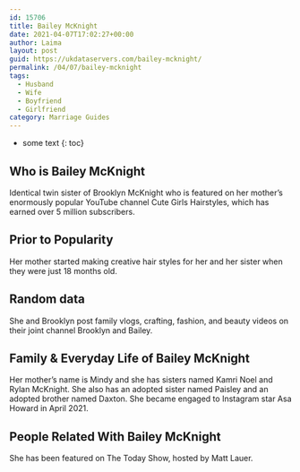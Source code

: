 ```yaml
---
id: 15706
title: Bailey McKnight
date: 2021-04-07T17:02:27+00:00
author: Laima
layout: post
guid: https://ukdataservers.com/bailey-mcknight/
permalink: /04/07/bailey-mcknight
tags:
  - Husband
  - Wife
  - Boyfriend
  - Girlfriend
category: Marriage Guides
---
```


* some text
{: toc}


## Who is Bailey McKnight
                  
                  
                  
Identical twin sister of Brooklyn McKnight who is featured on her mother&#8217;s enormously popular YouTube channel Cute Girls Hairstyles, which has earned over 5 million subscribers. 
                  
              
            
              
            
                
                
                
## Prior to Popularity
                  
                  
                  
Her mother started making creative hair styles for her and her sister when they were just 18 months old. 
                  
              
            
              
            
                
                
                
## Random data
                  
                  
                  
She and Brooklyn post family vlogs, crafting, fashion, and beauty videos on their joint channel Brooklyn and Bailey. 
                  
              
            
              
            
                
                
                
## Family & Everyday Life of Bailey McKnight
                  
                  
                  
Her mother&#8217;s name is Mindy and she has sisters named Kamri Noel and Rylan McKnight. She also has an adopted sister named Paisley and an adopted brother named Daxton. She became engaged to Instagram star Asa Howard in April 2021.
                  
              
            
              
            
                
                
                
## People Related With Bailey McKnight
                  
                  
                  
She has been featured on The Today Show, hosted by Matt Lauer. 
                  
              
            
              
            
                
              
            
              
              
            
            
              
            
          
          
          